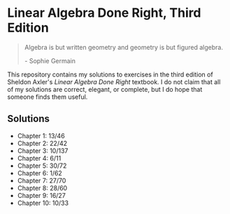 # Linear Algebra Done Right, Third Edition

> Algebra is but written geometry and geometry is but figured algebra.
>
> \- Sophie Germain

This repository contains my solutions to exercises in the third edition of Sheldon Axler's *Linear Algebra Done Right* textbook. I do not claim that all of my solutions are correct, elegant, or complete, but I do hope that someone finds them useful.

## Solutions

- Chapter 1: 13/46
- Chapter 2: 22/42
- Chapter 3: 10/137
- Chapter 4: 6/11
- Chapter 5: 30/72
- Chapter 6: 1/62
- Chapter 7: 27/70
- Chapter 8: 28/60
- Chapter 9: 16/27
- Chapter 10: 10/33